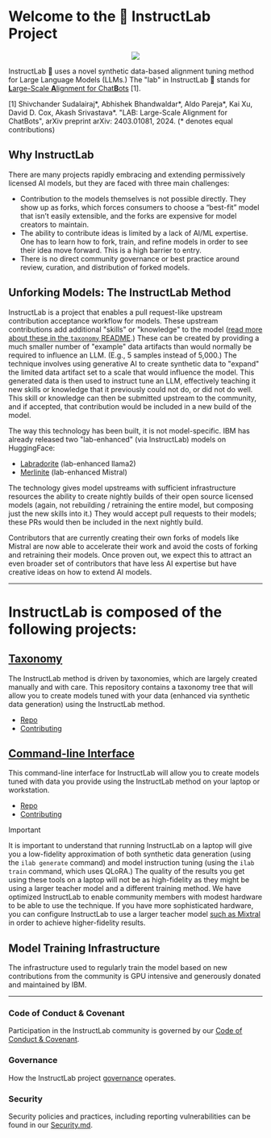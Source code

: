 # Welcome to the 🐶 InstructLab Project

<p align="center">
<img src="https://github.com/instructlab/.github/blob/main/assets/instructlab-banner.png">
</p>

InstructLab 🐶 uses a novel synthetic data-based alignment tuning method for Large Language Models (LLMs.) The "lab" in InstructLab 🥼 stands for [**L**arge-Scale **A**lignment for Chat**B**ots](https://arxiv.org/abs/2403.01081) [1].

[1] Shivchander Sudalairaj*, Abhishek Bhandwaldar*, Aldo Pareja*, Kai Xu, David D. Cox, Akash Srivastava*. "LAB: Large-Scale Alignment for ChatBots", arXiv preprint arXiv: 2403.01081, 2024. (* denotes equal contributions)

## Why InstructLab
There are many projects rapidly embracing and extending permissively licensed AI models, but they are faced with three main challenges:
* Contribution to the models themselves is not possible directly. They show up as forks, which forces consumers to choose a “best-fit” model that isn’t easily extensible, and the forks are expensive for model creators to maintain.
* The ability to contribute ideas is limited by a lack of AI/ML expertise. One has to learn how to fork, train, and refine models in order to see their idea move forward. This is a high barrier to entry.
* There is no direct community governance or best practice around review, curation, and distribution of forked models.

## Unforking Models: The InstructLab Method
InstructLab is a project that enables a pull request-like upstream contribution acceptance workflow for models. These upstream contributions add additional "skills" or "knowledge" to the model ([read more about these in the `taxonomy` README](https://github.com/instructlab/taxonomy/blob/main/README.md).) These can be created by providing a much smaller number of "example" data artifacts than would normally be required to influence an LLM. (E.g., 5 samples instead of 5,000.) The technique involves using generative AI to create synthetic data to "expand" the limited data artifact set to a scale that would influence the model. This generated data is then used to instruct tune an LLM, effectively teaching it new skills or knowledge that it previously could not do, or did not do well.  This skill or knowledge can then be submitted upstream to the community, and if accepted, that contribution would be included in a new build of the model. 

The way this technology has been built, it is not model-specific. IBM has already released two "lab-enhanced" (via InstructLab) models on HuggingFace:

- [Labradorite](https://huggingface.co/ibm/labradorite-13b) (lab-enhanced llama2)
- [Merlinite](https://huggingface.co/ibm/merlinite-7b) (lab-enhanced Mistral)

The technology gives model upstreams with sufficient infrastructure resources the ability to create nightly builds of their open source licensed models (again, not rebuilding / retraining the entire model, but composing just the new skills into it.) They would accept pull requests to their models; these PRs would then be included in the next nightly build.

Contributors that are currently creating their own forks of models like Mistral are now able to accelerate their work and avoid the costs of forking and retraining their models.  Once proven out, we expect this to attract an even broader set of contributors that have less AI expertise but have creative ideas on how to extend AI models.

---

# InstructLab is composed of the following projects:

## [Taxonomy](https://github.com/instructlab/taxonomy)

The InstructLab method is driven by taxonomies, which are largely created manually and with care. This repository contains a taxonomy tree that will allow you to create models tuned with your data (enhanced via synthetic data generation) using the InstructLab method.

- [Repo](https://github.com/instructlab/taxonomy)
- [Contributing](https://github.com/instructlab/taxonomy/blob/main/CONTRIBUTING.md)

## [Command-line Interface](https://github.com/instructlab/instructlab)

This command-line interface for InstructLab will allow you to create models tuned with data you provide using the InstructLab method on your laptop or workstation.

- [Repo](https://github.com/instructlab/instructlab)
- [Contributing](https://github.com/instructlab/instructlab/blob/main/CONTRIBUTING/CONTRIBUTING.md)

> [!IMPORTANT]
> It is important to understand that running InstructLab on a laptop will give you a low-fidelity approximation of both synthetic data generation (using the `ilab generate` command) 
> and model instruction tuning (using the `ilab train` command, which uses QLoRA.) The quality of the results you get using these tools on a laptop will not be as high-fidelity as they might be using
> a larger teacher model and a different training method. We have optimized InstructLab to enable community members with modest hardware to be able to use the technique. If you have more sophisticated
> hardware, you can configure InstructLab to use a larger teacher model [such as Mixtral](https://huggingface.co/docs/transformers/model_doc/mixtral) in order to achieve higher-fidelity results.
  
## Model Training Infrastructure

The infrastructure used to regularly train the model based on new contributions from the community is GPU intensive and generously donated and maintained by IBM.

---

<!--
## Additonal aspects of the project include:

- [community](): community content
- [github-bots](): automated CI/CD bots and related content
-->

### Code of Conduct & Covenant
Participation in the InstructLab community is governed by our [Code of Conduct & Covenant](https://github.com/instructlab/community/blob/main/CODE_OF_CONDUCT.md).

### Governance
How the InstructLab project [governance](https://github.com/instructlab/community/blob/main/governance.md) operates.

### Security
Security policies and practices, including reporting vulnerabilities can be found in our [Security.md](https://github.com/instructlab/community/blob/main/SECURITY.md).
